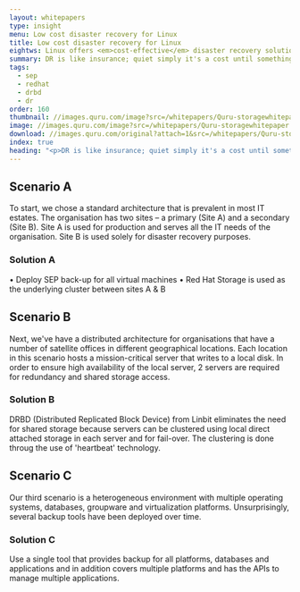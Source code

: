 ```yaml
---
layout: whitepapers
type: insight
menu: Low cost disaster recovery for Linux
title: Low cost disaster recovery for Linux
eightws: Linux offers <em>cost-effective</em> disaster recovery solutions with planning
summary: DR is like insurance; quiet simply it's a cost until something goes wrong and then it's the best investment ever made. Linux can form an excellent bedrock for resilient DR solutions.
tags:
  - sep
  - redhat
  - drbd
  - dr
order: 160
thumbnail: //images.quru.com/image?src=/whitepapers/Quru-storagewhitepaper.pdf&bottom=0.23125&right=0.59031&left=0.30396&top=0.07813
image: //images.quru.com/image?src=/whitepapers/Quru-storagewhitepaper.pdf
download: //images.quru.com/original?attach=1&src=/whitepapers/Quru-storagewhitepaper.pdf
index: true
heading: "<p>DR is like insurance; quiet simply it's a cost until something goes wrong and then it's the best investment ever made. We have found that many organisations find the benefits of using Linux can be undermined to some extent by concerns as to how much it can cost to have a resilient DR solution that will, in that moment of crisis, work as hoped.</p><p> Traditional DR solutions do not work well with Linux and in response, organisations have used a mix of approaches from ad hoc code and scripts which don't always work, to ignoring the issue completely because of high bandwidth and storage replication costs.</p><p>Equally, we have found that there is no single solution to this DR issue. In particular, there is no single product that can meet the needs of businesses in very different situations. In response to this situation we have built a series of hybrid solutions that bring together proven Linux and open source based products from different vendors. When integrated together, these products, can deliver a reliable and cost-effective DR capability to organisations facing very different challenges, in supporting their disaster recovery policy.</p>" 
---
```


## Scenario A
To start, we chose a standard architecture that is prevalent in most IT estates. The organisation has two sites – a primary
(Site A) and a secondary (Site B). Site A is used for production and serves all the IT needs of the organisation. Site B is used
solely for disaster recovery purposes.

### Solution A
• Deploy SEP back-up for all virtual machines
• Red Hat Storage is used as the underlying cluster between sites A & B


## Scenario B
Next, we've have a distributed architecture for organisations that have a number of satellite offices in different geographical
locations. Each location in this scenario hosts a mission-critical server that writes to a local disk. In order to ensure high
availability of the local server, 2 servers are required for redundancy and shared storage access.

### Solution B
DRBD (Distributed Replicated Block Device) from Linbit eliminates the need for shared storage because servers
can be clustered using local direct attached storage in each server and for fail-over. The clustering is done throug
the use of 'heartbeat' technology.

## Scenario C
Our third scenario is a heterogeneous environment with multiple operating systems, databases, groupware and virtualization
platforms. Unsurprisingly, several backup tools have been deployed over time.

### Solution C
Use a single tool that provides backup for all platforms, databases and applications and in addition
covers multiple platforms and has the APIs to manage multiple applications.
